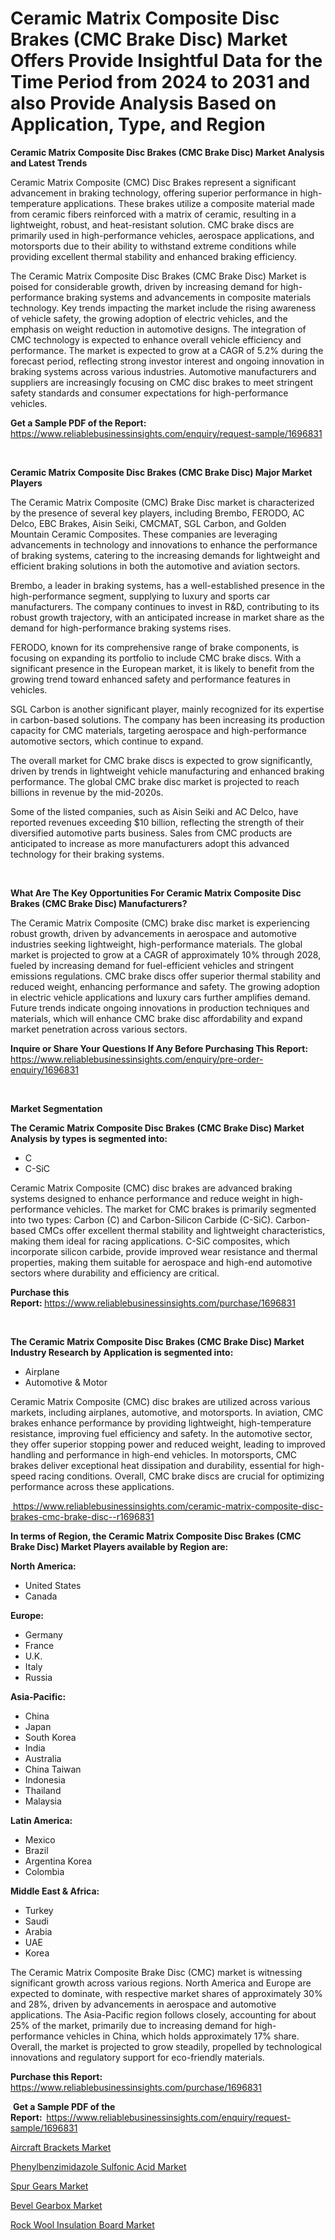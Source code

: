 <p><h1>Ceramic Matrix Composite Disc Brakes (CMC Brake Disc) Market Offers Provide Insightful Data for the Time Period from 2024 to 2031 and also Provide Analysis Based on Application, Type, and Region</h1></p><p><strong>Ceramic Matrix Composite Disc Brakes (CMC Brake Disc) Market Analysis and Latest Trends</strong></p>
<p><p>Ceramic Matrix Composite (CMC) Disc Brakes represent a significant advancement in braking technology, offering superior performance in high-temperature applications. These brakes utilize a composite material made from ceramic fibers reinforced with a matrix of ceramic, resulting in a lightweight, robust, and heat-resistant solution. CMC brake discs are primarily used in high-performance vehicles, aerospace applications, and motorsports due to their ability to withstand extreme conditions while providing excellent thermal stability and enhanced braking efficiency.</p><p>The Ceramic Matrix Composite Disc Brakes (CMC Brake Disc) Market is poised for considerable growth, driven by increasing demand for high-performance braking systems and advancements in composite materials technology. Key trends impacting the market include the rising awareness of vehicle safety, the growing adoption of electric vehicles, and the emphasis on weight reduction in automotive designs. The integration of CMC technology is expected to enhance overall vehicle efficiency and performance. The market is expected to grow at a CAGR of 5.2% during the forecast period, reflecting strong investor interest and ongoing innovation in braking systems across various industries. Automotive manufacturers and suppliers are increasingly focusing on CMC disc brakes to meet stringent safety standards and consumer expectations for high-performance vehicles.</p></p>
<p><strong>Get a Sample PDF of the Report:&nbsp;</strong> <a href="https://www.reliablebusinessinsights.com/enquiry/request-sample/1696831?utm_campaign=1091&utm_medium=2&utm_source=Github&utm_content=ia&utm_term=20102024&utm_id=ceramic-matrix-composite-disc-brakes-cmc-brake-disc">https://www.reliablebusinessinsights.com/enquiry/request-sample/1696831</a></p>
<p>&nbsp;</p>
<p><strong>Ceramic Matrix Composite Disc Brakes (CMC Brake Disc) Major Market Players</strong></p>
<p><p>The Ceramic Matrix Composite (CMC) Brake Disc market is characterized by the presence of several key players, including Brembo, FERODO, AC Delco, EBC Brakes, Aisin Seiki, CMCMAT, SGL Carbon, and Golden Mountain Ceramic Composites. These companies are leveraging advancements in technology and innovations to enhance the performance of braking systems, catering to the increasing demands for lightweight and efficient braking solutions in both the automotive and aviation sectors.</p><p>Brembo, a leader in braking systems, has a well-established presence in the high-performance segment, supplying to luxury and sports car manufacturers. The company continues to invest in R&D, contributing to its robust growth trajectory, with an anticipated increase in market share as the demand for high-performance braking systems rises.</p><p>FERODO, known for its comprehensive range of brake components, is focusing on expanding its portfolio to include CMC brake discs. With a significant presence in the European market, it is likely to benefit from the growing trend toward enhanced safety and performance features in vehicles.</p><p>SGL Carbon is another significant player, mainly recognized for its expertise in carbon-based solutions. The company has been increasing its production capacity for CMC materials, targeting aerospace and high-performance automotive sectors, which continue to expand.</p><p>The overall market for CMC brake discs is expected to grow significantly, driven by trends in lightweight vehicle manufacturing and enhanced braking performance. The global CMC brake disc market is projected to reach billions in revenue by the mid-2020s. </p><p>Some of the listed companies, such as Aisin Seiki and AC Delco, have reported revenues exceeding $10 billion, reflecting the strength of their diversified automotive parts business. Sales from CMC products are anticipated to increase as more manufacturers adopt this advanced technology for their braking systems.</p></p>
<p>&nbsp;</p>
<p><strong>What Are The Key Opportunities For Ceramic Matrix Composite Disc Brakes (CMC Brake Disc) Manufacturers?</strong></p>
<p><p>The Ceramic Matrix Composite (CMC) brake disc market is experiencing robust growth, driven by advancements in aerospace and automotive industries seeking lightweight, high-performance materials. The global market is projected to grow at a CAGR of approximately 10% through 2028, fueled by increasing demand for fuel-efficient vehicles and stringent emissions regulations. CMC brake discs offer superior thermal stability and reduced weight, enhancing performance and safety. The growing adoption in electric vehicle applications and luxury cars further amplifies demand. Future trends indicate ongoing innovations in production techniques and materials, which will enhance CMC brake disc affordability and expand market penetration across various sectors.</p></p>
<p><strong>Inquire or Share Your Questions If Any Before Purchasing This Report:</strong> <a href="https://www.reliablebusinessinsights.com/enquiry/pre-order-enquiry/1696831?utm_campaign=1091&utm_medium=2&utm_source=Github&utm_content=ia&utm_term=20102024&utm_id=ceramic-matrix-composite-disc-brakes-cmc-brake-disc">https://www.reliablebusinessinsights.com/enquiry/pre-order-enquiry/1696831</a></p>
<p>&nbsp;</p>
<p><strong>Market Segmentation</strong></p>
<p><strong>The Ceramic Matrix Composite Disc Brakes (CMC Brake Disc) Market Analysis by types is segmented into:</strong></p>
<p><ul><li>C</li><li>C-SiC</li></ul></p>
<p><p>Ceramic Matrix Composite (CMC) disc brakes are advanced braking systems designed to enhance performance and reduce weight in high-performance vehicles. The market for CMC brakes is primarily segmented into two types: Carbon (C) and Carbon-Silicon Carbide (C-SiC). Carbon-based CMCs offer excellent thermal stability and lightweight characteristics, making them ideal for racing applications. C-SiC composites, which incorporate silicon carbide, provide improved wear resistance and thermal properties, making them suitable for aerospace and high-end automotive sectors where durability and efficiency are critical.</p></p>
<p><strong>Purchase this Report:&nbsp;</strong><a href="https://www.reliablebusinessinsights.com/purchase/1696831?utm_campaign=1091&utm_medium=2&utm_source=Github&utm_content=ia&utm_term=20102024&utm_id=ceramic-matrix-composite-disc-brakes-cmc-brake-disc">https://www.reliablebusinessinsights.com/purchase/1696831</a></p>
<p>&nbsp;</p>
<p><strong>The Ceramic Matrix Composite Disc Brakes (CMC Brake Disc) Market Industry Research by Application is segmented into:</strong></p>
<p><ul><li>Airplane</li><li>Automotive & Motor</li></ul></p>
<p><p>Ceramic Matrix Composite (CMC) disc brakes are utilized across various markets, including airplanes, automotive, and motorsports. In aviation, CMC brakes enhance performance by providing lightweight, high-temperature resistance, improving fuel efficiency and safety. In the automotive sector, they offer superior stopping power and reduced weight, leading to improved handling and performance in high-end vehicles. In motorsports, CMC brakes deliver exceptional heat dissipation and durability, essential for high-speed racing conditions. Overall, CMC brake discs are crucial for optimizing performance across these applications.</p></p>
<p><a href="https://www.reliablebusinessinsights.com/ceramic-matrix-composite-disc-brakes-cmc-brake-disc--r1696831?utm_campaign=1091&utm_medium=2&utm_source=Github&utm_content=ia&utm_term=20102024&utm_id=ceramic-matrix-composite-disc-brakes-cmc-brake-disc">&nbsp;https://www.reliablebusinessinsights.com/ceramic-matrix-composite-disc-brakes-cmc-brake-disc--r1696831</a></p>
<p><strong>In terms of Region, the Ceramic Matrix Composite Disc Brakes (CMC Brake Disc) Market Players available by Region are:</strong></p>
<p>
    <p> <strong> North America: </strong>
        <ul>
            <li>United States</li>
            <li>Canada</li>
        </ul>
        </p> 
    <p> <strong> Europe: </strong>
        <ul>
            <li>Germany</li>
            <li>France</li>
            <li>U.K.</li>
            <li>Italy</li>
            <li>Russia</li>
        </ul>
        </p> 
    <p> <strong> Asia-Pacific: </strong>
        <ul>
            <li>China</li>
            <li>Japan</li>
            <li>South Korea</li>
            <li>India</li>
            <li>Australia</li>
            <li>China Taiwan</li>
            <li>Indonesia</li>
            <li>Thailand</li>
            <li>Malaysia</li>
        </ul>
        </p> 
    <p> <strong> Latin America: </strong>
        <ul>
            <li>Mexico</li>
            <li>Brazil</li>
            <li>Argentina Korea</li>
            <li>Colombia</li>
        </ul>
        </p> 
    <p> <strong> Middle East & Africa: </strong>
        <ul>
            <li>Turkey</li>
            <li>Saudi</li>
            <li>Arabia</li>
            <li>UAE</li>
            <li>Korea</li>
        </ul>
    </p>
    </p>
<p><p>The Ceramic Matrix Composite Brake Disc (CMC) market is witnessing significant growth across various regions. North America and Europe are expected to dominate, with respective market shares of approximately 30% and 28%, driven by advancements in aerospace and automotive applications. The Asia-Pacific region follows closely, accounting for about 25% of the market, primarily due to increasing demand for high-performance vehicles in China, which holds approximately 17% share. Overall, the market is projected to grow steadily, propelled by technological innovations and regulatory support for eco-friendly materials.</p></p>
<p><strong>Purchase this Report: </strong><a href="https://www.reliablebusinessinsights.com/purchase/1696831?utm_campaign=1091&utm_medium=2&utm_source=Github&utm_content=ia&utm_term=20102024&utm_id=ceramic-matrix-composite-disc-brakes-cmc-brake-disc">https://www.reliablebusinessinsights.com/purchase/1696831</a></p>
<p>&nbsp;<strong>Get a Sample PDF of the Report:&nbsp;&nbsp;</strong><a href="https://www.reliablebusinessinsights.com/enquiry/request-sample/1696831?utm_campaign=1091&utm_medium=2&utm_source=Github&utm_content=ia&utm_term=20102024&utm_id=ceramic-matrix-composite-disc-brakes-cmc-brake-disc">https://www.reliablebusinessinsights.com/enquiry/request-sample/1696831</a></p>
<p><strong></strong></p>
<p><p><a href="https://www.linkedin.com/pulse/navigating-aircraft-brackets-market-expert-analysis-forecast-gvbtf?utm_campaign=1091&utm_medium=2&utm_source=Github&utm_content=ia&utm_term=20102024&utm_id=ceramic-matrix-composite-disc-brakes-cmc-brake-disc">Aircraft Brackets Market</a></p><p><a href="https://medium.com/@rosenahom6zhu/comprehensive-phenylbenzimidazole-sulfonic-acid-market-report-segmentation-by-type-and-application-442cfec6328a?postPublishedType=repub&utm_campaign=1091&utm_medium=2&utm_source=Github&utm_content=ia&utm_term=20102024&utm_id=ceramic-matrix-composite-disc-brakes-cmc-brake-disc">Phenylbenzimidazole Sulfonic Acid Market</a></p><p><a href="https://issuu.com/reportprime-2/docs/spur-gears-market-size-2030.pptx_c1fc7e641e05ed?utm_campaign=1091&utm_medium=2&utm_source=Github&utm_content=ia&utm_term=20102024&utm_id=ceramic-matrix-composite-disc-brakes-cmc-brake-disc">Spur Gears Market</a></p><p><a href="https://issuu.com/reportprime-2/docs/bevel-gearbox-market-size-2030.pptx_8c76abdcd53aaa?utm_campaign=1091&utm_medium=2&utm_source=Github&utm_content=ia&utm_term=20102024&utm_id=ceramic-matrix-composite-disc-brakes-cmc-brake-disc">Bevel Gearbox Market</a></p><p><a href="https://github.com/burdgexaraeqn/Market-Research-Report-List-1/blob/main/rock-wool-insulation-board-market.md?utm_campaign=1091&utm_medium=2&utm_source=Github&utm_content=ia&utm_term=20102024&utm_id=ceramic-matrix-composite-disc-brakes-cmc-brake-disc">Rock Wool Insulation Board Market</a></p></p>